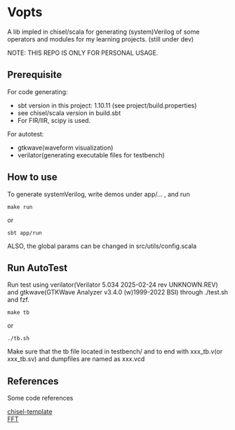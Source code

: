 # Vopts

A lib impled in chisel/scala for generating (system)Verilog of some operators and modules for my learning projects. (still under dev) <br>

NOTE: THIS REPO IS ONLY FOR PERSONAL USAGE.

## Prerequisite

For code generating:

- sbt version in this project: 1.10.11 (see project/build.properties)
- see chisel/scala version in build.sbt
- For FIR/IIR, scipy is used.

For autotest:

- gtkwave(waveform visualization)
- verilator(generating executable files for testbench)

## How to use

To generate systemVerilog, write demos under app/... , and run

```
make run
```

or

```
sbt app/run
```

ALSO, the global params can be changed in src/utils/config.scala

## Run AutoTest

Run test using verilator(Verilator 5.034 2025-02-24 rev UNKNOWN.REV) and gtkwave(GTKWave Analyzer v3.4.0 (w)1999-2022 BSI) through ./test.sh and fzf.

```
make tb
```

or

```
./tb.sh
```

Make sure that the tb file located in testbench/ and to end with xxx_tb.v(or xxx_tb.sv) and dumpfiles are named as xxx.vcd

## References

Some code references

[chisel-template](https://github.com/chipsalliance/chisel-template.git) <br>
[FFT](https://github.com/IA-C-Lab-Fudan/Chisel-FFT-generator.git)

